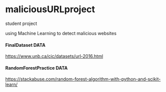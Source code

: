 # maliciousURLproject

 student project

 using Machine Learning to detect malicious websites
 
#### FinalDataset DATA
https://www.unb.ca/cic/datasets/url-2016.html


#### RandomForestPractice DATA
https://stackabuse.com/random-forest-algorithm-with-python-and-scikit-learn/
